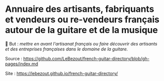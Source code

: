 # Annuaire des artisants, fabriquants et vendeurs ou re-vendeurs français autour de la guitare et de la musique

:pushpin: But : _mettre en avant l'artisanat français ou faire découvrir des artisants et des entreprises françaises dans le domaine de la guitare._

Source : <https://github.com/LeBezout/french-guitar-directory/blob/gh-pages/index.md>

Site : <https://lebezout.github.io/french-guitar-directory/>
